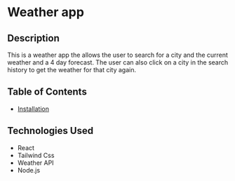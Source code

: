 # Weather app

## Description

This is a weather app the allows the user to search for a city and the current weather and a 4 day forecast. The user can also click on a city in the search history to get the weather for that city again.

## Table of Contents

* [Installation](#installation)

## Technologies Used

* React
* Tailwind Css
* Weather API 
* Node.js